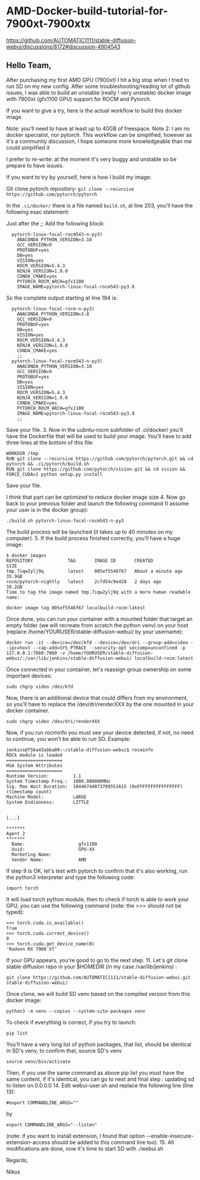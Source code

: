 # AMD-Docker-build-tutorial-for-7900xt-7900xtx

https://github.com/AUTOMATIC1111/stable-diffusion-webui/discussions/8172#discussion-4904543

## Hello Team,

After purchasing my first AMD GPU (7900xt) I hit a big stop when I tried to run SD on my new config. After some troubleshooting/reading lot of github issues, I was able to build an unstable (really ! very unstable) docker image with 7900xt (gfx1100 GPU) support for ROCM and Pytorch.

If you want to give a try, here is the actual workflow to build this docker image.

Note: you'll need to have at least up to 40GB of freespace.
Note 2: I am no docker specialist, nor pytorch. This workflow can be simplified, however as it's a community discussion, I hope someone more knowledgeable than me could simplified it

I prefer to re-write: at the moment it's very buggy and unstable so be prepare to have issues.

If you want to try by yourself, here is how I build my image:

Git clone pytorch repository:
``git clone --recursive https://github.com/pytorch/pytorch``

In the ``.ci/docker/`` there is a file named ``build.sh``, at line 203, you'll have the following esac statement:

Just after the ;; Add the following block:
```
  pytorch-linux-focal-rocm543-n-py3)
    ANACONDA_PYTHON_VERSION=3.10
    GCC_VERSION=9
    PROTOBUF=yes
    DB=yes
    VISION=yes
    ROCM_VERSION=5.4.3
    NINJA_VERSION=1.9.0
    CONDA_CMAKE=yes
    PYTORCH_ROCM_ARCH=gfx1100
    IMAGE_NAME=pytorch-linux-focal-rocm543-py3.8
```
So the complete output starting at line 194 is:
```
  pytorch-linux-focal-rocm-n-py3)
    ANACONDA_PYTHON_VERSION=3.8
    GCC_VERSION=9
    PROTOBUF=yes
    DB=yes
    VISION=yes
    ROCM_VERSION=5.4.3
    NINJA_VERSION=1.9.0
    CONDA_CMAKE=yes
    ;;
  pytorch-linux-focal-rocm543-n-py3)
    ANACONDA_PYTHON_VERSION=3.10
    GCC_VERSION=9
    PROTOBUF=yes
    DB=yes
    VISION=yes
    ROCM_VERSION=5.4.3
    NINJA_VERSION=1.9.0
    CONDA_CMAKE=yes
    PYTORCH_ROCM_ARCH=gfx1100
    IMAGE_NAME=pytorch-linux-focal-rocm543-py3.8
    ;;
```
Save your file.
3. Now in the uubntu-rocm subfolder of .ci/docker/ you'll have the Dockerfile that will be used to build your image. You'll have to add three lines at the bottom of this file:
```
WORKDIR /tmp
RUN git clone --recursive https://github.com/pytorch/pytorch.git && cd pytorch && .ci/pytorch/build.sh
RUN git clone https://github.com/pytorch/vision.git && cd vision && FORCE_CUDA=1 python setup.py install
```
Save your file.

I think that part can be optimized to reduce docker image size
4. Now go back to your previous folder and launch the following command (I assume your user is in the docker group):
```
./build.sh pytorch-linux-focal-rocm543-n-py3
```
The build process will be launched (it takes up to 40 minutes on my computer).
5. If the build process finished correctly, you'll have a huge image:
```
$ docker images
REPOSITORY             TAG       IMAGE ID       CREATED              SIZE
tmp.7iqw2ylj9q         latest    005ef5546f67   About a minute ago   35.9GB
rocm/pytorch-nightly   latest    2cfd54c9e428   2 days ago           38.2GB
Time to tag the image named tmp.7iqw2ylj9q with a more human readable name:
```
```
docker image tag 005ef5546f67 localbuild-rocm:latest
```
Once done, you can run your container with a mounted folder that target an empty folder (we will recreate from scratch the python venv) on your host (replace /home/YOURUSER/stable-diffusion-webui/ by your username):
```
docker run -it --device=/dev/kfd --device=/dev/dri --group-add=video --ipc=host --cap-add=SYS_PTRACE --security-opt seccomp=unconfined -p 127.0.0.1:7860:7860 -v /home/YOURUSER/stable-diffusion-webui/:/var/lib/jenkins/stable-diffusion-webui/ localbuild-rocm:latest
```
Once connected in your container, let's reassign group ownership on some important devices:
```
sudo chgrp video /dev/kfd
```
Now, there is an additional device that could differs from my environment, so you'll have to replace the /dev/dri/renderXXX by the one mounted in your docker container.
```
sudo chgrp video /dev/dri/renderXXX
```
Now, if you run rocminfo you must see your device detected, if not, no need to continue, you won't be able to run SD.
Example:
```
jenkins@f56a43abba09:~/stable-diffusion-webui$ rocminfo
ROCk module is loaded
=====================    
HSA System Attributes    
=====================    
Runtime Version:         1.1
System Timestamp Freq.:  1000.000000MHz
Sig. Max Wait Duration:  18446744073709551615 (0xFFFFFFFFFFFFFFFF) (timestamp count)
Machine Model:           LARGE                              
System Endianness:       LITTLE                             
                      

[...]

*******                  
Agent 2                  
*******                  
  Name:                    gfx1100                            
  Uuid:                    GPU-XX                             
  Marketing Name:                                             
  Vendor Name:             AMD
```
If step 9 is OK, let's test with pytorch to confirm that it's also working, run the python3 interpreter and type the following code:
```
import torch
```
It will load torch python module, then to check if torch is able to work your GPU, you can use the following command (note: the >>> should not be typed):
```
>>> torch.cuda.is_available()
True
>>> torch.cuda.current_device()
0
>>> torch.cuda.get_device_name(0)
'Radeon RX 7900 XT'
```
If your GPU appears, you're good to go to the next step.
11. Let's git clone stable diffusion repo in your $HOMEDIR (in my case /var/lib/jenkins) :
```
git clone https://github.com/AUTOMATIC1111/stable-diffusion-webui.git stable-diffusion-webui/
```
Once clone, we will build SD venv based on the compiled version from this docker image:
```
python3 -m venv --copies --system-site-packages venv
```
To check if everything is correct, if you try to launch:
```
pip list
```
You'll have a very long list of python packages, that list, should be identical in SD's venv, to confirm that, source SD's venv
```
source venv/bin/activate
```
Then, if you use the same command as above pip list you must have the same content, if it's identical, you can go to next and final step : updating sd to listen on 0.0.0.0
14. Edit webui-user.sh and replace the following line (line 13):
```
#export COMMANDLINE_ARGS=""
```
by
```
export COMMANDLINE_ARGS="--listen"
```
(note: if you want to install extension, I found that option  --enable-insecure-extension-access should be added to this command line too).
15. All modifications are done, now it's time to start SD with ./webui.sh

Regards,

Nikos

